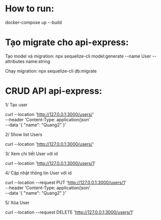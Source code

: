 # How to run:

docker-compose up --build

# Tạo migrate cho api-express:

Tạo model và migration: npx sequelize-cli model:generate --name User --attributes name:string

Chạy migration: npx sequelize-cli db:migrate


# CRUD API api-express:

1/ Tạo user

curl --location 'http://127.0.0.1:3000/users/' \
--header 'Content-Type: application/json' \
--data '{
    "name": "Quang2"
}'

2/ Show list Users

curl --location 'http://127.0.0.1:3000/users/'


3/ Xem chi tiết User với id

curl --location 'http://127.0.0.1:3000/users/1'

4/ Cập nhật thông tin User với id

curl --location --request PUT 'http://127.0.0.1:3000/users/1' \
--header 'Content-Type: application/json' \
--data '{
    "name": "Quang2"
}'

5/ Xóa User

curl --location --request DELETE 'http://127.0.0.1:3000/users/1'